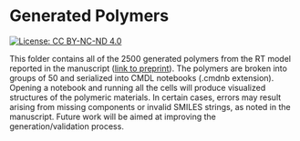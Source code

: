 # Generated Polymers

[![License: CC BY-NC-ND 4.0](https://img.shields.io/badge/License-CC_BY--NC--ND_4.0-lightgrey.svg)](https://creativecommons.org/licenses/by-nc-nd/4.0/)

This folder contains all of the 2500 generated polymers from the RT model reported in the manuscript ([link to preprint](https://chemrxiv.org/engage/chemrxiv/article-details/63e668409da0bc6b33b1870c)). The polymers are broken into groups of 50 and serialized into CMDL notebooks (.cmdnb extension). Opening a notebook and running all the cells will produce visualized structures of the polymeric materials. In certain cases, errors may result arising from missing components or invalid SMILES strings, as noted in the manuscript. Future work will be aimed at improving the generation/validation process.
